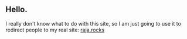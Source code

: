 ## Hello.
I really don't know what to do with this site, so I am just going to use it to redirect people to my real site: [raja.rocks](http://raja.rocks)
